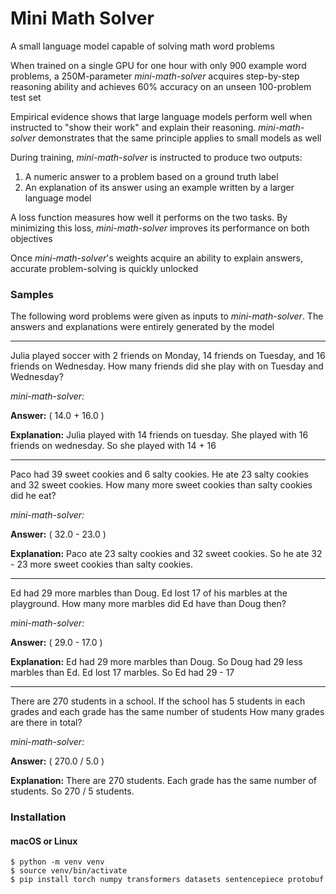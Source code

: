 # Mini Math Solver

A small language model capable of solving math word problems

When trained on a single GPU for one hour with only 900 example word problems, a 250M-parameter *mini-math-solver* acquires step-by-step reasoning ability and achieves 60% accuracy on an unseen 100-problem test set

Empirical evidence shows that large language models perform well when instructed to "show their work" and explain their reasoning. *mini-math-solver* demonstrates that the same principle applies to small models as well

During training, *mini-math-solver* is instructed to produce two outputs: 

1. A numeric answer to a problem based on a ground truth label
2. An explanation of its answer using an example written by a larger language model

A loss function measures how well it performs on the two tasks. By minimizing this loss, *mini-math-solver* improves its performance on both objectives

Once *mini-math-solver*'s weights acquire an ability to explain answers, accurate problem-solving is quickly unlocked

### Samples

The following word problems were given as inputs to *mini-math-solver*. The answers and explanations were entirely generated by the model

______

Julia played soccer with 2 friends on Monday, 14 friends on Tuesday, and 16 friends on Wednesday. How many friends did she play with on Tuesday and Wednesday? 

*mini-math-solver:*

**Answer:** ( 14.0 + 16.0 )

**Explanation:** Julia played with 14 friends on tuesday. She played with 16 friends on wednesday. So she played with 14 + 16
______

Paco had 39 sweet cookies and 6 salty cookies. He ate 23 salty cookies and 32 sweet cookies. How many more sweet cookies than salty cookies did he eat?

*mini-math-solver:*

**Answer:** ( 32.0 - 23.0 )

**Explanation:** Paco ate 23 salty cookies and 32 sweet cookies. So he ate 32 - 23 more sweet cookies than salty cookies.
______

Ed had 29 more marbles than Doug. Ed lost 17 of his marbles at the playground. How many more marbles did Ed have than Doug then?

*mini-math-solver:*

**Answer:** ( 29.0 - 17.0 )

**Explanation:** Ed had 29 more marbles than Doug. So Doug had 29 less marbles than Ed. Ed lost 17 marbles. So Ed had 29 - 17

______

There are 270 students in a school. If the school has 5 students in each grades and each grade has the same number of students How many grades are there in total?

*mini-math-solver:*

**Answer:** ( 270.0 / 5.0 )

**Explanation:** There are 270 students. Each grade has the same number of students. So 270 / 5 students.

### Installation

#### macOS or Linux

```shell
$ python -m venv venv
$ source venv/bin/activate
$ pip install torch numpy transformers datasets sentencepiece protobuf
```
